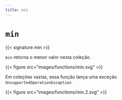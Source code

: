 ```yaml
---
title: min
---
```


# `min`

{{< signature min >}}

`min` retorna o menor valor nesta coleção.

{{< figure src="images/functions/min.svg" >}}

Em coleções vazias, essa função lança uma exceção `UnsupportedOperationException`.

{{< figure src="images/functions/min.2.svg" >}}
